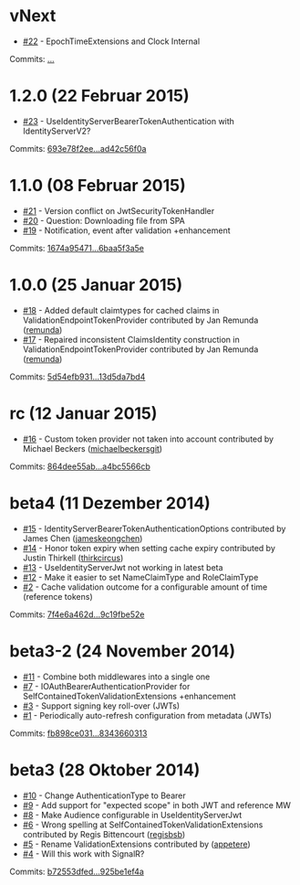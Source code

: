 # vNext

 - [#22](https://github.com/IdentityServer/Thinktecture.IdentityServer3.AccessTokenValidation/issues/22) - EpochTimeExtensions and Clock Internal

Commits: [...](https://github.com/identityserver/Thinktecture.IdentityServer3.AccessTokenValidation/compare/...)


# 1.2.0 (22 Februar 2015)

 - [#23](https://github.com/IdentityServer/Thinktecture.IdentityServer3.AccessTokenValidation/issues/23) - UseIdentityServerBearerTokenAuthentication with IdentityServerV2?

Commits: [693e78f2ee...ad42c56f0a](https://github.com/identityserver/Thinktecture.IdentityServer3.AccessTokenValidation/compare/693e78f2ee...ad42c56f0a)


# 1.1.0 (08 Februar 2015)

 - [#21](https://github.com/IdentityServer/Thinktecture.IdentityServer3.AccessTokenValidation/issues/21) - Version conflict on JwtSecurityTokenHandler
 - [#20](https://github.com/IdentityServer/Thinktecture.IdentityServer3.AccessTokenValidation/issues/20) - Question: Downloading file from SPA
 - [#19](https://github.com/IdentityServer/Thinktecture.IdentityServer3.AccessTokenValidation/issues/19) - Notification, event after validation +enhancement

Commits: [1674a95471...6baa5f3a5e](https://github.com/identityserver/Thinktecture.IdentityServer3.AccessTokenValidation/compare/1674a95471...6baa5f3a5e)


# 1.0.0 (25 Januar 2015)

 - [#18](https://github.com/IdentityServer/Thinktecture.IdentityServer3.AccessTokenValidation/pull/18) - Added default claimtypes for cached claims in ValidationEndpointTokenProvider contributed by Jan Remunda ([remunda](https://github.com/remunda))
 - [#17](https://github.com/IdentityServer/Thinktecture.IdentityServer3.AccessTokenValidation/pull/17) - Repaired inconsistent ClaimsIdentity construction in ValidationEndpointTokenProvider contributed by Jan Remunda ([remunda](https://github.com/remunda))

Commits: [5d54efb931...13d5da7bd4](https://github.com/identityserver/Thinktecture.IdentityServer3.AccessTokenValidation/compare/5d54efb931...13d5da7bd4)


# rc (12 Januar 2015)

 - [#16](https://github.com/IdentityServer/Thinktecture.IdentityServer3.AccessTokenValidation/pull/16) - Custom token provider not taken into account contributed by Michael Beckers ([michaelbeckersgit](https://github.com/michaelbeckersgit))

Commits: [864dee55ab...a4bc5566cb](https://github.com/identityserver/Thinktecture.IdentityServer3.AccessTokenValidation/compare/864dee55ab...a4bc5566cb)


# beta4 (11 Dezember 2014)

 - [#15](https://github.com/IdentityServer/Thinktecture.IdentityServer3.AccessTokenValidation/pull/15) - IdentityServerBearerTokenAuthenticationOptions contributed by James Chen ([jameskeongchen](https://github.com/jameskeongchen))
 - [#14](https://github.com/IdentityServer/Thinktecture.IdentityServer3.AccessTokenValidation/pull/14) - Honor token expiry when setting cache expiry contributed by Justin Thirkell ([thirkcircus](https://github.com/thirkcircus))
 - [#13](https://github.com/IdentityServer/Thinktecture.IdentityServer3.AccessTokenValidation/issues/13) - UseIdentityServerJwt not working in latest beta
 - [#12](https://github.com/IdentityServer/Thinktecture.IdentityServer3.AccessTokenValidation/issues/12) - Make it easier to set NameClaimType and RoleClaimType
 - [#2](https://github.com/IdentityServer/Thinktecture.IdentityServer3.AccessTokenValidation/issues/2) - Cache validation outcome for a configurable amount of time (reference tokens)

Commits: [7f4e6a462d...9c19fbe52e](https://github.com/identityserver/Thinktecture.IdentityServer3.AccessTokenValidation/compare/7f4e6a462d...9c19fbe52e)


# beta3-2 (24 November 2014)

 - [#11](https://github.com/IdentityServer/Thinktecture.IdentityServer3.AccessTokenValidation/issues/11) - Combine both middlewares into a single one
 - [#7](https://github.com/IdentityServer/Thinktecture.IdentityServer3.AccessTokenValidation/issues/7) - IOAuthBearerAuthenticationProvider for SelfContainedTokenValidationExtensions +enhancement
 - [#3](https://github.com/IdentityServer/Thinktecture.IdentityServer3.AccessTokenValidation/issues/3) - Support signing key roll-over (JWTs)
 - [#1](https://github.com/IdentityServer/Thinktecture.IdentityServer3.AccessTokenValidation/issues/1) - Periodically auto-refresh configuration from metadata (JWTs)

Commits: [fb898ce031...8343660313](https://github.com/identityserver/Thinktecture.IdentityServer3.AccessTokenValidation/compare/fb898ce031...8343660313)


# beta3 (28 Oktober 2014)

 - [#10](https://github.com/IdentityServer/Thinktecture.IdentityServer3.AccessTokenValidation/issues/10) - Change AuthenticationType to Bearer
 - [#9](https://github.com/IdentityServer/Thinktecture.IdentityServer3.AccessTokenValidation/issues/9) - Add support for "expected scope" in both JWT and reference MW
 - [#8](https://github.com/IdentityServer/Thinktecture.IdentityServer3.AccessTokenValidation/issues/8) - Make Audience configurable in UseIdentityServerJwt
 - [#6](https://github.com/IdentityServer/Thinktecture.IdentityServer3.AccessTokenValidation/pull/6) - Wrong spelling at SelfContainedTokenValidationExtensions contributed by Regis Bittencourt ([regisbsb](https://github.com/regisbsb))
 - [#5](https://github.com/IdentityServer/Thinktecture.IdentityServer3.AccessTokenValidation/pull/5) - Rename ValidationExtensions contributed by ([appetere](https://github.com/appetere))
 - [#4](https://github.com/IdentityServer/Thinktecture.IdentityServer3.AccessTokenValidation/issues/4) - Will this work with SignalR?

Commits: [b72553dfed...925be1ef4a](https://github.com/identityserver/Thinktecture.IdentityServer3.AccessTokenValidation/compare/b72553dfed...925be1ef4a)
